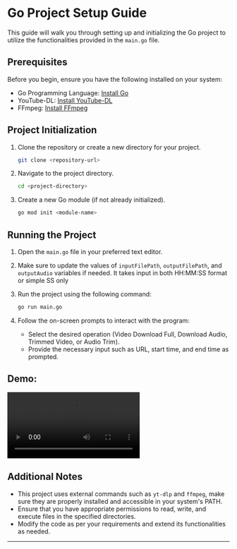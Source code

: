 
# Go Project Setup Guide

This guide will walk you through setting up and initializing the Go project to utilize the functionalities provided in the `main.go` file.

## Prerequisites

Before you begin, ensure you have the following installed on your system:

- Go Programming Language: [Install Go](https://golang.org/doc/install)
- YouTube-DL: [Install YouTube-DL](https://github.com/ytdl-org/youtube-dl#installation)
- FFmpeg: [Install FFmpeg](https://ffmpeg.org/download.html)

## Project Initialization

1. Clone the repository or create a new directory for your project.

   ```bash
   git clone <repository-url>
   ```

2. Navigate to the project directory.

   ```bash
   cd <project-directory>
   ```

3. Create a new Go module (if not already initialized).

   ```bash
   go mod init <module-name>
   ```

## Running the Project

1. Open the `main.go` file in your preferred text editor.

2. Make sure to update the values of `inputFilePath`, `outputFilePath`, and `outputAudio` variables if needed.
   It takes input in both HH:MM:SS format or simple SS only 

3. Run the project using the following command:

   ```bash
   go run main.go
   ```

4. Follow the on-screen prompts to interact with the program:

   - Select the desired operation (Video Download Full, Download Audio, Trimmed Video, or Audio Trim).
   - Provide the necessary input such as URL, start time, and end time as prompted.

## Demo:
![Demo Video](output.mp4)



## Additional Notes

- This project uses external commands such as `yt-dlp` and `ffmpeg`, make sure they are properly installed and accessible in your system's PATH.
- Ensure that you have appropriate permissions to read, write, and execute files in the specified directories.
- Modify the code as per your requirements and extend its functionalities as needed.

---
